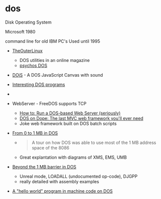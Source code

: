 dos
===

Disk Operating System

Microsoft 1980

command line for old IBM PC's
Used until 1995


* [TheOuterLinux](https://theouterlinux.gitlab.io/)
    * DOS utilities in an online magazine
    * [psychos DOS](https://psychoslinux.gitlab.io/DOS/INDEX.HTM)


* [DOjS](https://github.com/SuperIlu/DOjS) -  A DOS JavaScript Canvas with sound 
* [Interesting DOS programs](https://dosprograms.info.tt/)
* [](http://www.doshaven.eu/)
* WebServer - FreeDOS supports TCP
    * [How to: Run a DOS-based Web Server (seriously)](https://lunduke.locals.com/post/5022504/how-to-run-a-dos-based-web-server-seriously)
    * [DOS on Dope: The last MVC web framework you'll ever need](https://secretgeek.net/dod_intro)
    * Joke web framework built on DOS batch scripts

* [From 0 to 1 MB in DOS](https://blogsystem5.substack.com/p/from-0-to-1-mb-in-dos)
    * > A tour on how DOS was able to use most of the 1 MB address space of the 8086
    * Great explantation with diagrams of XMS, EMS, UMB
* [Beyond the 1 MB barrier in DOS](https://blogsystem5.substack.com/p/beyond-the-1-mb-barrier-in-dos)
    * Unreal mode, LOADALL (undocumented op-code), DJGPP
    * really detailed with assembly examples


* [A "hello world" program in machine code on DOS](https://www.uninformativ.de/blog/postings/2024-09-29/0/POSTING-en.html)
